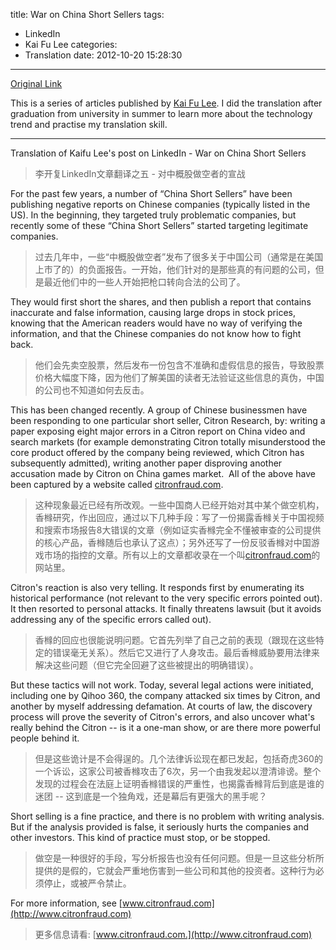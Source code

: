 title: War on China Short Sellers
tags:
  - LinkedIn
  - Kai Fu Lee
categories:
  - Translation
date: 2012-10-20 15:28:30
---
[Original Link](https://www.linkedin.com/today/post/article/20121010144508-416648-war-on-china-short-sellers)

This is a series of articles published by [Kai Fu Lee](https://www.linkedin.com/profile/view?id=416648&authType=name&authToken=GZNe&ref=CONTENT&goback=%2Empd2_*1_*1_*1_*1_*1_*1_20121002150727*5416648*5the*5chinese*5user*5is*5more*5like*5you*5than*5you*5think&trk=mp-ph-pn). I did the translation after graduation from university in summer to learn more about the technology trend and practise my translation skill.

---
Translation of Kaifu Lee's post on LinkedIn - War on China Short Sellers
>李开复LinkedIn文章翻译之五 - 对中概股做空者的宣战

For the past few years, a number of “China Short Sellers” have been publishing negative reports on Chinese companies (typically listed in the US). In the beginning, they targeted truly problematic companies, but recently some of these “China Short Sellers” started targeting legitimate companies.
>过去几年中，一些“中概股做空者”发布了很多关于中国公司（通常是在美国上市了的）的负面报告。一开始，他们针对的是那些真的有问题的公司，但是最近他们中的一些人开始把枪口转向合法的公司了。

They would first short the shares, and then publish a report that contains inaccurate and false information, causing large drops in stock prices, knowing that the American readers would have no way of verifying the information, and that the Chinese companies do not know how to fight back.
>他们会先卖空股票，然后发布一份包含不准确和虚假信息的报告，导致股票价格大幅度下降，因为他们了解美国的读者无法验证这些信息的真伪，中国的公司也不知道如何去反击。

This has been changed recently. A group of Chinese businessmen have been responding to one particular short seller, Citron Research, by: writing a paper exposing eight major errors in a Citron report on China video and search markets (for example demonstrating Citron totally misunderstood the core product offered by the company being reviewed, which Citron has subsequently admitted), writing another paper disproving another accusation made by Citron on China games market.  All of the above have been captured by a website called [citronfraud.com](http://www.citronfraud.com).
>这种现象最近已经有所改观。一些中国商人已经开始对其中某个做空机构，香橼研究，作出回应，通过以下几种手段：写了一份揭露香橼关于中国视频和搜索市场报告8大错误的文章（例如证实香橼完全不懂被审查的公司提供的核心产品，香橼随后也承认了这点）；另外还写了一份反驳香橼对中国游戏市场的指控的文章。所有以上的文章都收录在一个叫[citronfraud.com](http://www.citronfraud.com)的网站里。

Citron's reaction is also very telling. It responds first by enumerating its historical performance (not relevant to the very specific errors pointed out).  It then resorted to personal attacks. It finally threatens lawsuit (but it avoids addressing any of the specific errors called out).
>香橼的回应也很能说明问题。它首先列举了自己之前的表现（跟现在这些特定的错误毫无关系）。然后它又进行了人身攻击。最后香橼威胁要用法律来解决这些问题（但它完全回避了这些被提出的明确错误）。

But these tactics will not work. Today, several legal actions were initiated, including one by Qihoo 360, the company attacked six times by Citron, and another by myself addressing defamation. At courts of law, the discovery process will prove the severity of Citron's errors, and also uncover what's really behind the Citron -- is it a one-man show, or are there more powerful people behind it.
>但是这些诡计是不会得逞的。几个法律诉讼现在都已发起，包括奇虎360的一个诉讼，这家公司被香橼攻击了6次，另一个由我发起以澄清诽谤。整个发现的过程会在法庭上证明香橼错误的严重性，也揭露香橼背后到底是谁的迷团 -- 这到底是一个独角戏，还是幕后有更强大的黑手呢？

Short selling is a fine practice, and there is no problem with writing analysis. But if the analysis provided is false, it seriously hurts the companies and other investors. This kind of practice must stop, or be stopped.
>做空是一种很好的手段，写分析报告也没有任何问题。但是一旦这些分析所提供的是假的，它就会严重地伤害到一些公司和其他的投资者。这种行为必须停止，或被严令禁止。

For more information, see [www.citronfraud.com](http://www.citronfraud.com)
>更多信息请看: [www.citronfraud.com.](http://www.citronfraud.com)
